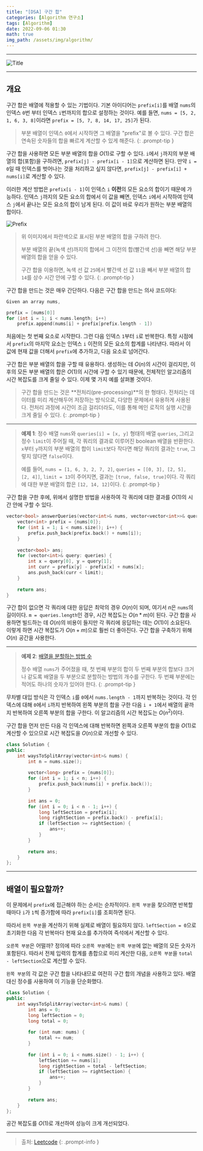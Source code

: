 ```yaml
---
title: "[DSA] 구간 합"
categories: [Algorithm 연구소]
tags: [Algorithm]
date: 2022-09-06 01:30
math: true
img_path: /assets/img/algorithm/
---
```


---

![Title](algorithm_title.png)

---

## **개요**

구간 합은 배열에 적용할 수 있는 기법이다. 기본 아이디어는 `prefix[i]`를 배열 `nums`의 인덱스 `0`번 부터 인덱스 `i`번까지의 합으로 설정하는 것이다. 예를 들면, `nums = [5, 2, 1, 6, 3, 8]`이라면 `prefix = [5, 7, 8, 14, 17, 25]`가 된다.

> 부분 배열이 인덱스 `0`에서 시작하면 그 배열을 "prefix"로 볼 수 있다. 구간 합은 연속된 숫자들의 합을 빠르게 계산할 수 있게 해준다.
{: .prompt-tip }

구간 합을 사용하면 모든 부분 배열의 합을 $O(1)$로 구할 수 있다. `i`에서 `j`까지의 부분 배열의 합(포함)을 구하려면, `prefix[j] - prefix[i - 1]`으로 계산하면 된다. 만약 `i = 0`일 때 인덱스를 벗어나는 것을 처리하고 싶지 않다면, `prefix[j] - prefix[i] + nums[i]`로 계산할 수 있다.

이러한 계산 방법은 `prefix[i - 1]`이 인덱스 `i` **이전**의 모든 요소의 합이기 때문에 가능하다. 인덱스 `j`까지의 모든 요소의 합에서 이 값을 빼면, 인덱스 `i`에서 시작하여 인덱스 `j`에서 끝나는 모든 요소의 합이 남게 된다. 이 값이 바로 우리가 원하는 부분 배열의 합이다.

![Prefix](Prefixsum.png)

> 위 이미지에서 파란색으로 표시된 부분 배열의 합을 구하려 한다.
>
> 부분 배열의 끝(녹색 선)까지의 합에서 그 이전의 합(빨간색 선)을 빼면 해당 부분 배열의 합을 얻을 수 있다.
>
> 구간 합을 이용하면, 녹색 선 값 `25`에서 빨간색 선 값 `11`을 빼서 부분 배열의 합 `14`를 상수 시간 안에 구할 수 있다.
{: .prompt-tip }

구간 합을 만드는 것은 매우 간단하다. 다음은 구간 합을 만드는 의사 코드이다:

```cpp
Given an array nums,

prefix = [nums[0]]
for (int i = 1; i < nums.length; i++)
    prefix.append(nums[i] + prefix[prefix.length - 1])
```

처음에는 첫 번째 요소로 시작한다. 그런 다음 인덱스 `1`부터 `i`로 반복한다. 특정 시점에서 `prefix`의 마지막 요소는 인덱스 `i` 이전의 모든 요소의 합계를 나타낸다. 따라서 이 값에 현재 값을 더해서 `prefix`에 추가하고, 다음 요소로 넘어간다.

구간 합은 부분 배열의 합을 구할 때 유용하다. 생성하는 데 $O(n)$의 시간이 걸리지만, 이후의 모든 부분 배열의 합은 $O(1)$의 시간에 구할 수 있기 때문에, 전체적인 알고리즘의 시간 복잡도를 크게 줄일 수 있다. 이제 몇 가지 예를 살펴볼 것이다.

> 구간 합을 만드는 것은 **전처리(pre-processing)**의 한 형태다. 전처리는 데이터를 미리 계산해두어 저장하는 방식으로, 다양한 문제에서 유용하게 사용된다. 전처리 과정에 시간이 조금 걸리더라도, 이를 통해 메인 로직의 실행 시간을 크게 줄일 수 있다.
{: .prompt-tip }

---

> **예제 1**: 정수 배열 `nums`와 `queries[i] = [x, y]` 형태의 배열 `queries`, 그리고 정수 `limit`이 주어질 때, 각 쿼리의 결과로 이루어진 boolean 배열을 반환한다. `x`부터 `y`까지의 부분 배열의 합이 `limit`보다 작다면 해당 쿼리의 결과는 `true`, 그렇지 않다면 `false`이다.
>
> 예를 들어, `nums = [1, 6, 3, 2, 7, 2]`, `queries = [[0, 3], [2, 5], [2, 4]]`, `limit = 13`이 주어지면, 결과는 `[true, false, true]`이다. 각 쿼리에 대한 부분 배열의 합은 `[12, 14, 12]`이다.
{: .prompt-tip }

구간 합을 구한 후에, 위에서 설명한 방법을 사용하여 각 쿼리에 대한 결과를 $O(1)$의 시간 안에 구할 수 있다.

```cpp
vector<bool> answerQueries(vector<int>& nums, vector<vector<int>>& queries, int limit) {
    vector<int> prefix = {nums[0]};
    for (int i = 1; i < nums.size(); i++) {
        prefix.push_back(prefix.back() + nums[i]);
    }
    
    vector<bool> ans;
    for (vector<int>& query: queries) {
        int x = query[0], y = query[1];
        int curr = prefix[y] - prefix[x] + nums[x];
        ans.push_back(curr < limit);
    }
    
    return ans;
}
```

구간 합이 없으면 각 쿼리에 대한 응답은 최악의 경우 $O(n)$이 되며, 여기서 $n$은 `nums`의 길이이다. `m = queries.length`인 경우, 시간 복잡도는 $O(n * m)$이 된다. 구간 합을 사용하면 빌드하는 데 $O(n)$의 비용이 들지만 각 쿼리에 응답하는 데는 $O(1)$이 소요된다. 이렇게 하면 시간 복잡도가 $O(n + m)$으로 훨씬 더 좋아진다. 구간 합을 구축하기 위해 $O(n)$ 공간을 사용한다.

---

> **예제 2**: [배열을 분할하는 방법 수](https://leetcode.com/problems/number-of-ways-to-split-array/)
>
> 정수 배열 `nums`가 주어졌을 때, 첫 번째 부분의 합이 두 번째 부분의 합보다 크거나 같도록 배열을 두 부분으로 분할하는 방법의 개수를 구한다. 두 번째 부분에는 적어도 하나의 숫자가 있어야 한다.
{: .prompt-tip }

무차별 대입 방식은 각 인덱스 `i`를 `0`에서 `nums.length - 1`까지 반복하는 것이다. 각 인덱스에 대해 `0`에서 `i`까지 반복하여 왼쪽 부분의 합을 구한 다음 `i + 1`에서 배열의 끝까지 반복하여 오른쪽 부분의 합을 구한다. 이 알고리즘의 시간 복잡도는 $O(n^2)$이다.

구간 합을 먼저 만든 다음 각 인덱스에 대해 반복하면 왼쪽과 오른쪽 부분의 합을 $O(1)$로 계산할 수 있으므로 시간 복잡도을 $O(n)$으로 개선할 수 있다.

```cpp
class Solution {
public:
    int waysToSplitArray(vector<int>& nums) {
        int n = nums.size();
        
        vector<long> prefix = {nums[0]};
        for (int i = 1; i < n; i++) {
            prefix.push_back(nums[i] + prefix.back());
        }
        
        int ans = 0;
        for (int i = 0; i < n - 1; i++) {
            long leftSection = prefix[i];
            long rightSection = prefix.back() - prefix[i];
            if (leftSection >= rightSection) {
                ans++;
            }
        }
        
        return ans;
    }
};
```

---

## **배열이 필요할까?**

이 문제에서 `prefix`에 접근해야 하는 순서는 순차적이다. `왼쪽 부분`을 찾으려면 반복할 때마다 `i`가 `1`씩 증가함에 따라 `prefix[i]`를 조회하면 된다.

따라서 `왼쪽 부분`을 계산하기 위해 실제로 배열이 필요하지 않다. `leftSection = 0`으로 초기화한 다음 각 반복마다 현재 요소를 추가하여 즉석에서 계산할 수 있다.

`오른쪽 부분`은 어떨까? 정의에 따라 `오른쪽 부분`에는 `왼쪽 부분`에 없는 배열의 모든 숫자가 포함된다. 따라서 전체 입력의 합계를 총합으로 미리 계산한 다음, `오른쪽 부분`을 `total - leftSection`으로 계산할 수 있다.

`왼쪽 부분`의 각 값은 구간 합을 나타내므로 여전히 구간 합의 개념을 사용하고 있다. 배열 대신 정수를 사용하여 이 기능을 단순화했다.

```cpp
class Solution {
public:
    int waysToSplitArray(vector<int>& nums) {
        int ans = 0;
        long leftSection = 0;
        long total = 0;
        
        for (int num: nums) {
            total += num;
        }
        
        for (int i = 0; i < nums.size() - 1; i++) {
            leftSection += nums[i];
            long rightSection = total - leftSection;
            if (leftSection >= rightSection) {
                ans++;
            }
        }
        
        return ans;
    }
};
```

공간 복잡도를 $O(1)$로 개선하여 성능이 크게 개선되었다.

---

> 출처: [Leetcode](https://leetcode.com/explore/interview/card/leetcodes-interview-crash-course-data-structures-and-algorithms/703/arraystrings/4503/)
{: .prompt-info }
